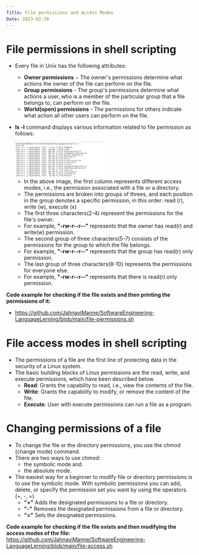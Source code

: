 ```yaml
---
Title: File permissions and Access Modes
Date: 2023-02-28
---
```


<h1>File permissions in shell scripting</h1>

- Every file in Unix has the following attributes:
    - **Owner permissions** − The owner's permissions determine what actions the owner of the file can perform on the file.
    - **Group permissions** - The group's permissions determine what actions a user, who is a member of the particular group that a file belongs to, can perform on the file.
    - **World(open) permissions** - The permissions for others indicate what action all other users can perform on the file.

- **ls -l** command displays various information related to file permission as follows:

    <img src="https://github.com/JahnaviManne/SoftwareEngineering-LanguageLerning/blob/main/file-permissions.jpeg" width="50%" height="50%">
    
    - In the above image, the first column represents different access modes, i.e., the permission associated with a file or a directory.
    - The permissions are broken into groups of threes, and each position in the group denotes a specific permission, in this order: read (r), write (w), execute (x) 
    - The first three characters(2-4) represent the permissions for the file's owner. 
    - For example, **"-rw-r--r--"** represents that the owner has read(r) and write(w) permission.
    - The second group of three characters(5-7) consists of the permissions for the group to which the file belongs. 
    - For example, **"-rw-r--r--"** represents that the group has read(r) only permission.
    - The last group of three characters(8-10) represents the permissions for everyone else. 
    - For example, **"-rw-r--r--"** represents that there is read(r) only permission.

**Code example for checking if the file exists and then printing the permissions of it:** 
- https://github.com/JahnaviManne/SoftwareEngineering-LanguageLerning/blob/main/file-permissions.sh

<h1>File access modes in shell scripting</h1>

- The permissions of a file are the first line of protecting data in the security of a Linux system. 
- The basic building blocks of Linux permissions are the read, write, and execute permissions, which have been described below.
    - **Read**: Grants the capability to read, i.e., view the contents of the file.
    - **Write**: Grants the capability to modify, or remove the content of the file.
    - **Execute**: User with execute permissions can run a file as a program.

<h1>Changing permissions of a file</h1>

- To change the file or the directory permissions, you use the chmod (change mode) command.
- There are two ways to use chmod:
    - the symbolic mode and 
    - the absolute mode.
- The easiest way for a beginner to modify file or directory permissions is to use the symbolic mode. With symbolic permissions you can add, delete, or specify the permission set you want by using the operators. (+, -, =)
    - **"+"** Adds the designated permissions to a file or directory.
    - **"-"** Removes the designated permissions from a file or directory.
    - **"="** Sets the designated permissions.

**Code example for checking if the file exists and then modifying the access modes of the file:** 
https://github.com/JahnaviManne/SoftwareEngineering-LanguageLerning/blob/main/file-access.sh
